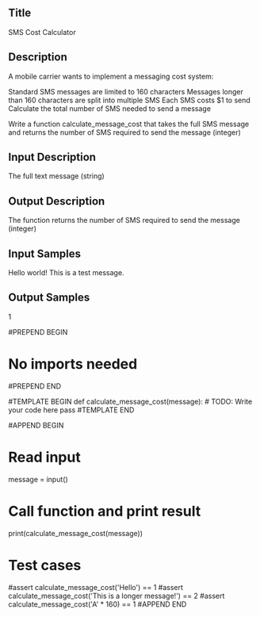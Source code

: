 ## Title
SMS Cost Calculator

## Description
A mobile carrier wants to implement a messaging cost system:

Standard SMS messages are limited to 160 characters
Messages longer than 160 characters are split into multiple SMS
Each SMS costs $1 to send
Calculate the total number of SMS needed to send a message

Write a function calculate_message_cost that takes the full SMS message and returns the number of SMS required to send the message (integer)


## Input Description
The full text message (string)

## Output Description
The function returns the number of SMS required to send the message (integer)

## Input Samples
Hello world! This is a test message.

## Output Samples
1


#PREPEND BEGIN
# No imports needed
#PREPEND END

#TEMPLATE BEGIN
def calculate_message_cost(message):
    # TODO: Write your code here
    pass
#TEMPLATE END

#APPEND BEGIN
# Read input
message = input()

# Call function and print result
print(calculate_message_cost(message))

# Test cases
#assert calculate_message_cost('Hello') == 1
#assert calculate_message_cost('This is a longer message!') == 2
#assert calculate_message_cost('A' * 160) == 1
#APPEND END
